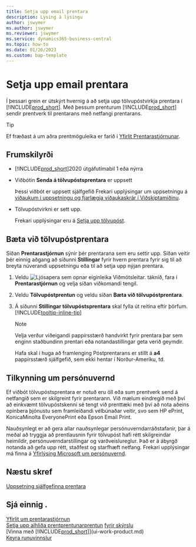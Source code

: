 ```yaml
---
title: Setja upp email prentara
description: Lýsing á lýsingu
author: jswymer
ms.author: jswymer
ms.reviewer: jswymer
ms.service: dynamics365-business-central
ms.topic: how-to
ms.date: 01/26/2023
ms.custom: bap-template
---
```

# Setja upp email prentara

Í þessari grein er útskýrt hvernig á að setja upp tölvupóstvirkja prentara í [!INCLUDE[prod_short](includes/prod_short.md)]. Með þessum prenturum  [!INCLUDE[prod_short](includes/prod_short.md)]  sendir prentverk til prentarans með netfangi prentarans.

> [!TIP]
> Ef fræðast á um aðra prentmöguleika er farið í  [Yfirlit Prentarastjórnunar](admin-printer-setup-overview.md). 

## Frumskilyrði

- [!INCLUDE[prod_short](includes/prod_short.md)]2020 útgáfutímabil 1 eða nýrra
- Viðbótin **Senda á tölvupóstsprentara** er uppsett

    Þessi viðbót er uppsett sjálfgefið Frekari upplýsingar um uppsetningu á  [viðaukum í uppsetningu og fjarlægja viðaukaskrár í Viðskiptamiðinu](ui-extensions-install-uninstall.md).
- Tölvupóstvirkni er sett upp.

   Frekari upplýsingar eru á [Setja upp tölvupóst](admin-how-setup-email.md).

## Bæta við tölvupóstprentara

Síðan **Prentarastjórnun** sýnir þér prentarana sem eru settir upp. Síðan veitir þér einnig aðgang að síðunni **Stillingar** fyrir hvern prentara fyrir sig til að breyta núverandi uppsetningu eða til að setja upp nýjan prentara.

1. Veldu ![Ljósapera sem opnar eiginleika Viðmótsleitar.](media/ui-search/search_small.png "Segðu mér hvað þú vilt gera") táknið, fara í **Prentarastjórnun** og velja síðan viðkomandi tengil.
2. Veldu **Tölvupóstprentun** og veldu síðan **Bæta við tölvupóstprentara**.
3. Á síðunni **Stillingar tölvupóstsprentara** skal fylla út reitina eftir þörfum. [!INCLUDE[tooltip-inline-tip](includes/tooltip-inline-tip_md.md)]

    > [!NOTE]
    > Velja verður viðeigandi pappírsstærð handvirkt fyrir prentara þar sem enginn staðbundinn prentari eða notandastillingar geta verið geymdir.
    >
    > Hafa skal í huga að framlenging Póstprentarans er stillt á  **a4**  pappírsstærð sjálfgefið, sem ekki hentar í Norður-Ameríku, td.

## Tilkynning um persónuvernd

Ef viðbót tölvupóstsprentara er notuð eru öll eða sum prentverk send á netfangið sem er skilgreint fyrir prentarann. Við mælum eindregið með því að einkvæmt tölvupóstskenni sé tengt við prenttæki með því að nota aðeins opinbera þjónustu sem framleiðandi vélbúnaðar veitir, svo sem HP ePrint, KonicaMinolta EveryonePrint eða Epson Email Print.

Nauðsynlegt er að gera allar nauðsynlegar persónuverndarráðstafanir, þar á meðal að tryggja að prentlausnin fyrir tölvupóst hafi rétt skilgreindar heimildir, persónuverndarstillingar og varðveislureglur. Það er á ábyrgð notanda að gefa upp rétt, staðfest og starfhæft netfang. Frekari upplýsingar má finna á [Yfirlýsing Microsoft um persónuvernd](https://privacy.microsoft.com/privacystatement).

## Næstu skref

[Uppsetning sjálfgefinna prentara](ui-specify-printer-selection-reports.md)

## Sjá einnig .

[Yfirlit um prentarastjórnun](admin-printer-setup-overview.md)  
[Setja upp alhliða prentprentunarprentun](admin-printer-setup-universal-print.md)
[fyrir skýrslu](ui-work-report.md#PrintReport)  
[Vinna með [!INCLUDE[prod_short](includes/prod_short.md)]](ui-work-product.md)  
[Keyra runuvinnslur](ui-how-run-batch-jobs.md)  
